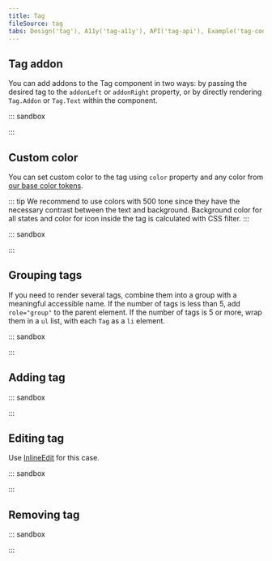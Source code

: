 ```yaml
---
title: Tag
fileSource: tag
tabs: Design('tag'), A11y('tag-a11y'), API('tag-api'), Example('tag-code'), Changelog('tag-changelog')
---
```


## Tag addon

You can add addons to the Tag component in two ways: by passing the desired tag to the `addonLeft` or `addonRight` property, or by directly rendering `Tag.Addon` or `Tag.Text` within the component.

::: sandbox

<script lang="tsx">
  export Demo from './examples/tag_addon.tsx';
</script>

:::

## Custom color

You can set custom color to the tag using `color` property and any color from [our base color tokens](/style/design-tokens/design-tokens#base-tokens-palette). 

::: tip
We recommend to use colors with 500 tone since they have the necessary contrast between the text and background. Background color for all states and color for icon inside the tag is calculated with CSS filter.
:::

::: sandbox

<script lang="tsx">
  export Demo from './examples/custom_tag_color.tsx';
</script>

:::

## Grouping tags

If you need to render several tags, combine them into a group with a meaningful accessible name.
If the number of tags is less than 5, add `role="group"` to the parent element.
If the number of tags is 5 or more, wrap them in a `ul` list, with each `Tag` as a `li` element.

::: sandbox

<script lang="tsx">
  export Demo from './examples/grouping_tags.tsx';
</script>

:::

## Adding tag

::: sandbox

<script lang="tsx">
  export Demo from './examples/adding_tag.tsx';
</script>

:::

## Editing tag

Use [InlineEdit](/components/inline-edit/inline-edit) for this case.

::: sandbox

<script lang="tsx">
  export Demo from './examples/editing_tag.tsx';
</script>

:::

## Removing tag

::: sandbox

<script lang="tsx">
  export Demo from './examples/removing_tag.tsx';
</script>

:::
